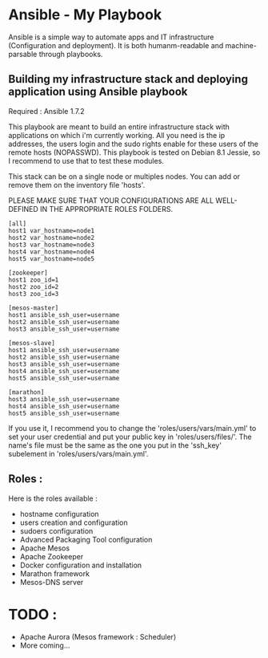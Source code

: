 # Ansible - My Playbook<a id="sec-1" name="sec-1"></a>

Ansible is a simple way to automate apps and IT infrastructure
(Configuration and deployment). It is both humanm-readable and
machine-parsable through playbooks.

## Building my infrastructure stack and deploying application using Ansible playbook<a id="sec-1-1" name="sec-1-1"></a>

Required : Ansible 1.7.2

This playbook are meant to build an entire infrastructure stack with
applications on which i'm currently working. All you need is the ip
addresses, the users login and the sudo rights enable for these users
of the remote hosts (NOPASSWD). This playbook is tested on Debian 8.1
Jessie, so I recommend to use that to test these modules.

This stack can be on a single node or multiples nodes. You can add
or remove them on the inventory file 'hosts'.

PLEASE MAKE SURE THAT YOUR CONFIGURATIONS ARE ALL WELL-DEFINED IN THE
APPROPRIATE ROLES FOLDERS.

    [all]
    host1 var_hostname=node1
    host2 var_hostname=node2
    host3 var_hostname=node3
    host4 var_hostname=node4
    host5 var_hostname=node5
    
    [zookeeper]
    host1 zoo_id=1
    host2 zoo_id=2
    host3 zoo_id=3
    
    [mesos-master]
    host1 ansible_ssh_user=username
    host2 ansible_ssh_user=username
    host3 ansible_ssh_user=username
    
    [mesos-slave]
    host1 ansible_ssh_user=username
    host2 ansible_ssh_user=username
    host3 ansible_ssh_user=username
    host4 ansible_ssh_user=username
    host5 ansible_ssh_user=username
    
    [marathon]
    host3 ansible_ssh_user=username
    host4 ansible_ssh_user=username
    host5 ansible_ssh_user=username

If you use it, I recommend you to change the
'roles/users/vars/main.yml' to set your user credential and put your
public key in 'roles/users/files/'. The name's file must be the
same as the one you put in the 'ssh\_key' subelement in 'roles/users/vars/main.yml'.

## Roles :<a id="sec-1-2" name="sec-1-2"></a>

Here is the roles available :
-   hostname configuration
-   users creation and configuration
-   sudoers configuration
-   Advanced Packaging Tool configuration
-   Apache Mesos
-   Apache Zookeeper
-   Docker configuration and installation
-   Marathon framework
-   Mesos-DNS server

# TODO :<a id="sec-2" name="sec-2"></a>

-   Apache Aurora (Mesos framework : Scheduler)
-   More coming...